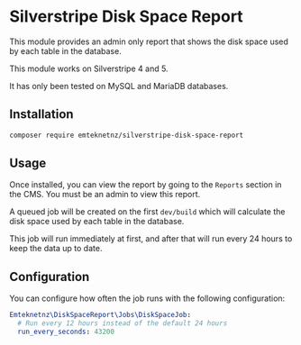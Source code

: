 # Silverstripe Disk Space Report

This module provides an admin only report that shows the disk space used by each table in the database.

This module works on Silverstripe 4 and 5.

It has only been tested on MySQL and MariaDB databases.

## Installation

```bash
composer require emteknetnz/silverstripe-disk-space-report
```

## Usage

Once installed, you can view the report by going to the `Reports` section in the CMS. You must be an admin to view this report.

A queued job will be created on the first `dev/build` which will calculate the disk space used by each table in the database.

This job will run immediately at first, and after that will run every 24 hours to keep the data up to date.

## Configuration

You can configure how often the job runs with the following configuration:

```yml
Emteknetnz\DiskSpaceReport\Jobs\DiskSpaceJob:
  # Run every 12 hours instead of the default 24 hours
  run_every_seconds: 43200
```
